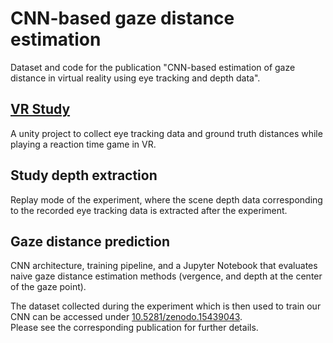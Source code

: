 # CNN-based gaze distance estimation
Dataset and code for the publication "CNN-based estimation of gaze distance in virtual reality using eye tracking and depth data".  

## [VR Study](/Study)
A unity project to collect eye tracking data and ground truth distances while playing a reaction time game in VR.  

## Study depth extraction
Replay mode of the experiment, where the scene depth data corresponding to the recorded eye tracking data is extracted after the experiment.  

## Gaze distance prediction
CNN architecture, training pipeline, and a Jupyter Notebook that evaluates naive gaze distance estimation methods (vergence, and depth at the center of the gaze point).  

The dataset collected during the experiment which is then used to train our CNN can be accessed under [10.5281/zenodo.15439043](https://zenodo.org/records/15439043).  
Please see the corresponding publication for further details.
